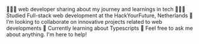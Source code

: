 👩🏻‍💻 web developer sharing about my journey and learnings in tech
👩🏻‍🎓 Studied Full-stack web development  at the HackYourFuture, Netherlands 
🕺 I’m looking to collaborate on innovative projects related to web developments 
💭 Currently learning about Typescripts 
💬 Feel free to ask me about anything. I'm here to help!

